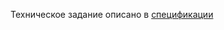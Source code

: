 Техническое задание описано в [спецификации](https://github.com/t1r1/frontend-test-tasks/blob/YaMusicTask/specification.md)

